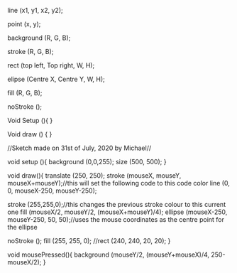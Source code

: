 
line (x1, y1, x2, y2);

point (x, y);

background (R, G, B);

stroke (R, G, B);

rect (top left, Top right, W, H);

elipse (Centre X, Centre Y, W, H);

fill (R, G, B);

noStroke ();


Void Setup (){
}

Void draw () {
}


//Sketch made on 31st of July, 2020 by Michael//

void setup (){
background (0,0,255);
size (500, 500);
}

void draw(){
translate (250, 250);
 stroke (mouseX, mouseY, mouseX+mouseY);//this will set the following code to this code color
line (0, 0, mouseX-250, mouseY-250);

stroke (255,255,0);//this changes the previous stroke colour to this current one
fill (mouseX/2, mouseY/2, (mouseX+mouseY)/4);
ellipse (mouseX-250, mouseY-250, 50, 50);//uses the mouse coordinates as the centre point for the ellipse

noStroke ();
fill (255, 255, 0);
//rect (240, 240, 20, 20);
}

  
void mousePressed(){
background (mouseY/2, (mouseY+mouseX)/4, 250-mouseX/2);
}
